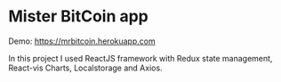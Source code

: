 # Mister BitCoin app

Demo: https://mrbitcoin.herokuapp.com

In this project I used ReactJS framework with Redux state management, React-vis Charts, Localstorage and Axios.